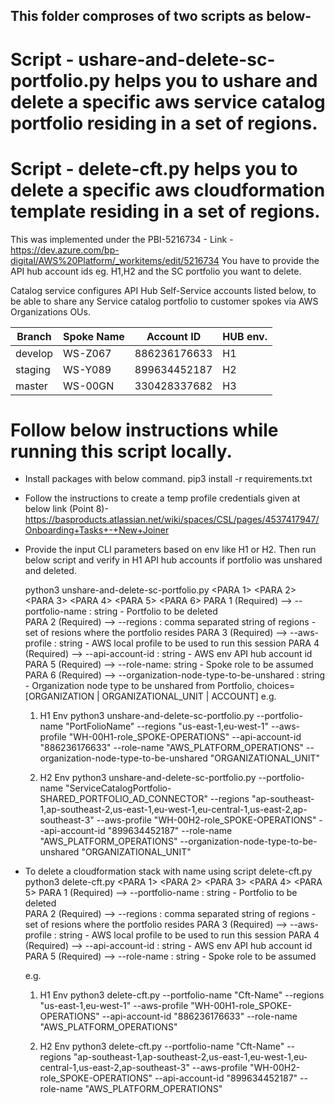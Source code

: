 ## This folder comproses of two scripts as below-

# Script - ushare-and-delete-sc-portfolio.py helps you to ushare and delete a specific aws service catalog portfolio residing in a set of regions.
# Script - delete-cft.py helps you to delete a specific aws cloudformation template residing in a set of regions.

This was implemented under the PBI-5216734 - Link - https://dev.azure.com/bp-digital/AWS%20Platform/_workitems/edit/5216734
You have to provide the API hub account ids eg. H1,H2 and the SC portfolio you want to delete. 

Catalog service configures API Hub Self-Service accounts listed below, to be able to share any Service catalog portfolio to customer spokes via AWS Organizations OUs.

| Branch | Spoke Name | Account ID | HUB env. |
| - | - | - | - |
| develop | WS-Z067 | 886236176633 | H1 |
| staging | WS-Y089 | 899634452187 | H2 |
| master  | WS-00GN | 330428337682 | H3 |

# Follow below instructions while running this script locally.

* Install packages with below command.
  pip3 install -r requirements.txt

* Follow the instructions to create a temp profile credentials given at below link (Point 8)-
 https://basproducts.atlassian.net/wiki/spaces/CSL/pages/4537417947/Onboarding+Tasks+-+New+Joiner

* Provide the input CLI parameters based on env like H1 or H2.
  Then run below script and verify in H1 API hub accounts if portfolio was unshared and deleted.
  
  python3 unshare-and-delete-sc-portfolio.py <PARA 1> <PARA 2> <PARA 3> <PARA 4> <PARA 5> <PARA 6>
  PARA 1 (Required) --> --portfolio-name : string - Portfolio to be deleted<br/>
  PARA 2 (Required) --> --regions : comma separated string of regions - set of resions where the portfolio resides
  PARA 3 (Required) --> --aws-profile : string - AWS local profile to be used to run this session
  PARA 4 (Required) --> --api-account-id : string - AWS env API hub account id
  PARA 5 (Required) --> --role-name: string - Spoke role to be assumed
  PARA 6 (Required) --> --organization-node-type-to-be-unshared : string - Organization node type to be unshared from Portfolio, choices=[ORGANIZATION | ORGANIZATIONAL_UNIT | ACCOUNT]
  e.g.
  1) H1 Env
  python3 unshare-and-delete-sc-portfolio.py  --portfolio-name "PortFolioName" --regions "us-east-1,eu-west-1" --aws-profile "WH-00H1-role_SPOKE-OPERATIONS" --api-account-id "886236176633" --role-name "AWS_PLATFORM_OPERATIONS" --organization-node-type-to-be-unshared  "ORGANIZATIONAL_UNIT"

  2) H2 Env
  python3 unshare-and-delete-sc-portfolio.py --portfolio-name "ServiceCatalogPortfolio-SHARED_PORTFOLIO_AD_CONNECTOR" --regions "ap-southeast-1,ap-southeast-2,us-east-1,eu-west-1,eu-central-1,us-east-2,ap-southeast-3" --aws-profile  "WH-00H2-role_SPOKE-OPERATIONS" --api-account-id "899634452187" --role-name "AWS_PLATFORM_OPERATIONS" --organization-node-type-to-be-unshared "ORGANIZATIONAL_UNIT"

* To delete a cloudformation stack with name using script delete-cft.py
  python3 delete-cft.py <PARA 1> <PARA 2> <PARA 3> <PARA 4> <PARA 5>
  PARA 1 (Required) --> --portfolio-name : string - Portfolio to be deleted<br/>
  PARA 2 (Required) --> --regions : comma separated string of regions - set of resions where the portfolio resides
  PARA 3 (Required) --> --aws-profile : string - AWS local profile to be used to run this session
  PARA 4 (Required) --> --api-account-id : string - AWS env API hub account id
  PARA 5 (Required) --> --role-name : string - Spoke role to be assumed
  
  e.g.
  1) H1 Env
  python3 delete-cft.py  --portfolio-name "Cft-Name" --regions  "us-east-1,eu-west-1" --aws-profile "WH-00H1-role_SPOKE-OPERATIONS" --api-account-id "886236176633" --role-name "AWS_PLATFORM_OPERATIONS"

  2) H2 Env
  python3 delete-cft.py --portfolio-name "Cft-Name" --regions  "ap-southeast-1,ap-southeast-2,us-east-1,eu-west-1,eu-central-1,us-east-2,ap-southeast-3" --aws-profile "WH-00H2-role_SPOKE-OPERATIONS" --api-account-id "899634452187" --role-name "AWS_PLATFORM_OPERATIONS"

